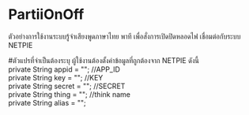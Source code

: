 # PartiiOnOff
ตัวอย่างการใช้งานระบบรู้จำเสียงพูดภาษาไทย พาที เพื่อสั่งการเปิดปิดหลอดไฟ เชื่อมต่อกับระบบ NETPIE

#ตัวแปรที่จำเป็นต้องระบุ ผู้ใช้งานต้องตั้งค่าข้อมูลที่ถูกต้องจาก NETPIE ดังนี้ <br>
private String appid = ""; //APP_ID <br />
private String key = ""; //KEY <br />
private String secret = ""; //SECRET <br />
private String thing = ""; //think name <br />
private String alias = ""; <br />
